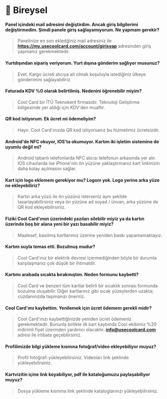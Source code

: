 # 👤 Bireysel

#### Panel içindeki mail adresimi değiştirdim. Ancak giriş bilgilerimi değiştirmedim. Şimdi panele giriş sağlayamıyorum. Ne yapmam gerekir?

> Panelinize en son ekledğiniz mail adresiniz ile **https://my.usecoolcard.com/account/girisyap** adresinden giriş yapmanız gerekmektedir.

#### Yurtdışından sipariş veriyorum. Yurt dışına gönderim sağlıyor musunuz?

> Evet. Kargo ücreti alıcıya ait olmak koşuluyla istediğiniz ülkeye gönderimini sağlayabiliriz.

#### Faturada KDV %0 olarak belirtilmiş. Nedenini öğrenebilir miyim?

> Cool Card bir İTÜ Teknokent firmasıdır. Teknoloji Geliştirme bölgesinde yer aldığı için KDV'den muaftır.

#### QR kod istiyorum. Ek ücret mi ödemeliyim?

> Hayır. Cool Card'ınızda QR kod istiyorsanız bu hizmetimiz ücretsizdir.

#### Android'de NFC okuyor, IOS'ta okumuyor. Kartım iki işletim sistemine de uyumlu değil mi?

> Android tabanlı telefonlarda NFC alıcısı telefonun arkasında yer alır. IOS cihazlarda ise iPhone'nin ön yüzüne yaklaştırmanız kart linkinizin daha kolay açılmasını sağlar.

#### Kart için logo eklemem gerekiyor mu? Logom yok. Logo yerine arka yüze ne ekleyebiliriz?

> Kartın arka yüzü ile ön yüzünü isterseniz aynı şekilde tasarlayabilirsiniz veya ön yüzüne ad soyad / ünvan, arka yüzüne de QR kod ekleyebilirsiniz.

#### Fiziki Cool Card'ımın üzerindeki yazıları silebilir miyiz ya da kartın üzerinde boş bir alana yeni bir yazı basabilir miyiz?

> Maalesef, basılmış kartlarımız üzerine yeniden baskı yapamamaktayız.

#### Kartım suyla temas etti. Bozulmuş mudur?

> Cool Card'ınız bir elektrik devresi içermediğinden böyle bir durumla karşılaşmanız çok düşük bir ihtimaldir.

#### Kartımı arabada sıcakta bırakmıştım. Neden formunu kaybetti?

> Cool Card ve benzeri tüm kartlar belirli bir sıcaklık sonrası formunda bozulma oluşabilir. Diğer kartlarınız gibi sıcak yüzeylerden uzakta; cüzdanınızda taşımanızı öneririz.

#### Cool Card'ımı kaybettim. Yenilemek için ücret ödemem gerekli midir?

> Cool Card'ınızı kaybettiğinizde yeniden ücret ödemeniz gerekmektedir. Bununla birlikte ilk kart kaybında Cool ekibimiz %20 indirimli fiyat üzerinden yardımcı olacaktır. [**info@usecoolcard.com**](mailto:info@usecoolcard.com) adresi ile irtibata geçebilirsiniz.

#### Profilimizde bilgi yükleme kısmına fotoğraf/video ekleyebiliyor muyuz?

> Profil fotoğrafı yükleyebilirsiniz. Videoları link şeklinde yükleyebilirsiniz.

#### Kartvizitin içine link koyabiliyor, pdf ile kataloğumuzu paylaşabiliyor muyuz?

> Dosya yükleme kısmına link şeklinde kataloglarınızı yükleyebilirsiniz.

